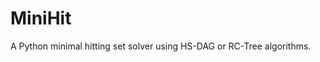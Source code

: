 MiniHit
==============================================================================

A Python minimal hitting set solver using HS-DAG or RC-Tree algorithms.
